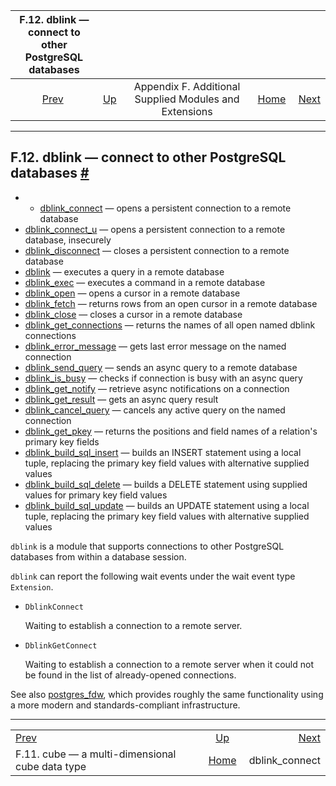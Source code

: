 <!--?xml version="1.0" encoding="UTF-8" standalone="no"?-->

|         F.12. dblink — connect to other PostgreSQL databases         |                                                                             |                                                        |                                                       |                                                       |
| :------------------------------------------------------------------: | :-------------------------------------------------------------------------- | :----------------------------------------------------: | ----------------------------------------------------: | ----------------------------------------------------: |
| [Prev](cube.html "F.11. cube — a multi-dimensional cube data type")  | [Up](contrib.html "Appendix F. Additional Supplied Modules and Extensions") | Appendix F. Additional Supplied Modules and Extensions | [Home](index.html "PostgreSQL 17devel Documentation") |  [Next](contrib-dblink-connect.html "dblink_connect") |

***

## F.12. dblink — connect to other PostgreSQL databases [#](#DBLINK)

  * *   [dblink\_connect](contrib-dblink-connect.html) — opens a persistent connection to a remote database
* [dblink\_connect\_u](contrib-dblink-connect-u.html) — opens a persistent connection to a remote database, insecurely
* [dblink\_disconnect](contrib-dblink-disconnect.html) — closes a persistent connection to a remote database
* [dblink](contrib-dblink-function.html) — executes a query in a remote database
* [dblink\_exec](contrib-dblink-exec.html) — executes a command in a remote database
* [dblink\_open](contrib-dblink-open.html) — opens a cursor in a remote database
* [dblink\_fetch](contrib-dblink-fetch.html) — returns rows from an open cursor in a remote database
* [dblink\_close](contrib-dblink-close.html) — closes a cursor in a remote database
* [dblink\_get\_connections](contrib-dblink-get-connections.html) — returns the names of all open named dblink connections
* [dblink\_error\_message](contrib-dblink-error-message.html) — gets last error message on the named connection
* [dblink\_send\_query](contrib-dblink-send-query.html) — sends an async query to a remote database
* [dblink\_is\_busy](contrib-dblink-is-busy.html) — checks if connection is busy with an async query
* [dblink\_get\_notify](contrib-dblink-get-notify.html) — retrieve async notifications on a connection
* [dblink\_get\_result](contrib-dblink-get-result.html) — gets an async query result
* [dblink\_cancel\_query](contrib-dblink-cancel-query.html) — cancels any active query on the named connection
* [dblink\_get\_pkey](contrib-dblink-get-pkey.html) — returns the positions and field names of a relation's primary key fields
* [dblink\_build\_sql\_insert](contrib-dblink-build-sql-insert.html) — builds an INSERT statement using a local tuple, replacing the primary key field values with alternative supplied values
* [dblink\_build\_sql\_delete](contrib-dblink-build-sql-delete.html) — builds a DELETE statement using supplied values for primary key field values
* [dblink\_build\_sql\_update](contrib-dblink-build-sql-update.html) — builds an UPDATE statement using a local tuple, replacing the primary key field values with alternative supplied values

`dblink` is a module that supports connections to other PostgreSQL databases from within a database session.

`dblink` can report the following wait events under the wait event type `Extension`.

* `DblinkConnect`

    Waiting to establish a connection to a remote server.

* `DblinkGetConnect`

    Waiting to establish a connection to a remote server when it could not be found in the list of already-opened connections.

See also [postgres\_fdw](postgres-fdw.html "F.37. postgres_fdw — access data stored in external PostgreSQL servers"), which provides roughly the same functionality using a more modern and standards-compliant infrastructure.

***

|                                                                      |                                                                             |                                                       |
| :------------------------------------------------------------------- | :-------------------------------------------------------------------------: | ----------------------------------------------------: |
| [Prev](cube.html "F.11. cube — a multi-dimensional cube data type")  | [Up](contrib.html "Appendix F. Additional Supplied Modules and Extensions") |  [Next](contrib-dblink-connect.html "dblink_connect") |
| F.11. cube — a multi-dimensional cube data type                      |            [Home](index.html "PostgreSQL 17devel Documentation")            |                                       dblink\_connect |
